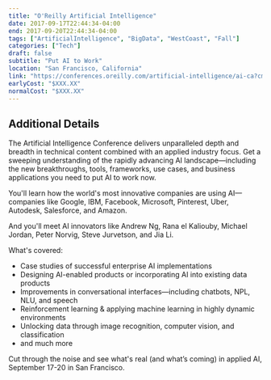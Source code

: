 ```yaml
---
title: "O'Reilly Artificial Intelligence"
date: 2017-09-17T22:44:34-04:00
end: 2017-09-20T22:44:34-04:00
tags: ["ArtificialIntelligence", "BigData", "WestCoast", "Fall"]
categories: ["Tech"]
draft: false
subtitle: "Put AI to Work"
location: "San Francisco, California"
link: "https://conferences.oreilly.com/artificial-intelligence/ai-ca?cmp=ot-data-confreg-home-aica17_techmeme"
earlyCost: "$XXX.XX"
normalCost: "$XXX.XX"
---
```


<!--more-->

## Additional Details

The Artificial Intelligence Conference delivers unparalleled depth and breadth in technical content combined with an applied industry focus. Get a sweeping understanding of the rapidly advancing AI landscape—including the new breakthroughs, tools, frameworks, use cases, and business applications you need to put AI to work now.

You'll learn how the world's most innovative companies are using AI—companies like Google, IBM, Facebook, Microsoft, Pinterest, Uber, Autodesk, Salesforce, and Amazon.

And you'll meet AI innovators like Andrew Ng, Rana el Kaliouby, Michael Jordan, Peter Norvig, Steve Jurvetson, and Jia Li.

What's covered:

- Case studies of successful enterprise AI implementations
- Designing AI-enabled products or incorporating AI into existing data products
- Improvements in conversational interfaces—including chatbots, NPL, NLU, and speech
- Reinforcement learning & applying machine learning in highly dynamic environments
- Unlocking data through image recognition, computer vision, and classification
- and much more

Cut through the noise and see what's real (and what’s coming) in applied AI, September 17-20 in San Francisco.